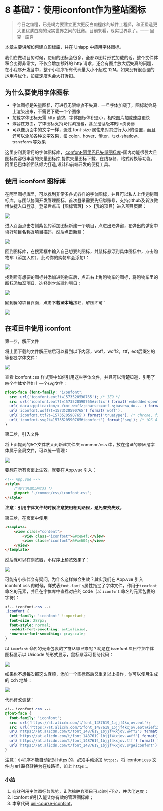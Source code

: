 # 8 基础7：使用iconfont作为整站图标

> 今日之编程，已是竭力要建立更大更反白痴程序的软件工程师，和正塑造更大更优质白痴的现实世界之间的比赛。目前来看，现实世界赢了。—— 里克 · 库克

本章主要讲解如何建立图标库，并在 Uniapp 中应用字体图标。

我们在做项目的时候，使用的图标会很多，全都以图片形式加载的话，整个文件体积会变得非常大，不仅会增加额外的 http 请求，还会有图片放大后失真的问题，在小程序开发当中，整个小程序所有代码量大小不超过 12M。如果没有很合理的运用与优化，加载速度也会大打折扣。

## 为什么要使用字体图标

* 字体图标是矢量图标，可进行无限缩放不失真，一旦字体加载了，图标就会马上渲染出来，不需要下载一个个图像
* 加载字体图标无需 http 请求，字体图标体积更小，相较图片加载速度更快
* 兼容性方面，字体图标支持现代浏览器，甚至是低版本的IE浏览器
* 可以像页面中的文字一样，通过 font-size 属性来对其进行大小的设置，而且还可以添加各种文字效果，如 color、hover、filter、text-shadow、transform 等效果

这里安利我常用的字体图标库，[Iconfont-阿里巴巴矢量图标库](https://www.iconfont.cn/)-国内功能很强大且图标内容很丰富的矢量图标库,提供矢量图标下载、在线存储、格式转换等功能。阿里巴巴体验团队倾力打造,设计和前端开发的便捷工具。

## 使用 iconfont 图标库

在阿里图标库里，可以找到非常多各式各样的字体图标，并且可以私人上传定制图标库，与团队协同开发管理图标。首次登录需要先捆绑账号，支持github及新浪微博快捷入口登录。登录后点击【图标管理】>>【我的项目】进入项目页面：

![](./images/ca0f013ecd3ee160d12af5a0d2ce5dbd.png)

进入页面点击右侧紫色的添加图标新建一个项目，点进出现弹窗，在弹出的弹窗中填好项目名称及项目描述，然后点击新建：

![](./images/c240c2a731240afbfb724fa059ca1296.png)

回到图标库，在搜索框中输入自己想要的图标，并鼠标悬浮到具体图标中，点击购物车（添加入库），此时你的购物车会添加1：

![](./images/f2569e7a475e6852c9faa2fcc4695051.png)

找到所有想要的图标并添加进购物车后，点击右上角购物车的图标，将购物车里的图标添加至项目，选择刚才新建的项目：

![](./images/1825be6d33b44ca2fe02ad9c818a4fb8.png)

回到我的项目页面，点击**下载至本地**按钮，解压即可：

![](./images/70d6da973fbd576934c15debc9b0a7e9.png)

## 在项目中使用 iconfont

第一步，解压文件

将上面下载的文件解压缩后可以看到以下内容，woff，woff2，ttf，eot后缀名的等都是字体文件：

![](./images/602a12db01bdf227dc5d0e3786925be0.png)

查看 iconfont.css  样式表中如何引用这些字体文件，并且可以清楚知道，引用了四个字体文件加上一个svg文件：

```css
@font-face {font-family: "iconfont";
  src: url('iconfont.eot?t=1573520590765'); /* IE9 */
  src: url('iconfont.eot?t=1573520590765#iefix') format('embedded-opentype'), /* IE6-IE8 */
  url('data:application/x-font-woff2;charset=utf-8;base64,d0...') format('woff2'),
  url('iconfont.woff?t=1573520590765') format('woff'),
  url('iconfont.ttf?t=1573520590765') format('truetype'), /* chrome, firefox, opera, Safari, Android, iOS 4.2+ */
  url('iconfont.svg?t=1573520590765#iconfont') format('svg'); /* iOS 4.1- */
}
```

第二步，引入文件

将上面提到的5个文件放入到新建文件夹 common/css 中，放在这里的原因是字体属于全局文件，可以统一管理：

![](./images/0975a698359bfcbe91c1dfb4ddd26d13.png)

要想在所有页面上生效，就要在 App.vue 引入：

```html
<!-- App.vue -->
<style>
	/*每个页面公共css */
	@import './common/css/iconfont.css';
</style>
```

**注意：引用字体文件的时候注意使用相对路径，避免查找失败。**

第三步，在页面中使用

```html
<template>
	<view class="content">
		<view class="iconfont">&#xe64f;</view>
		<view class="iconfont">&#xe604;</view>
	</view>
</template>
```

然后就可以在浏览器，小程序上预览效果了：

![](./images/20f22027271c27ffd340f7bc3de21294.png)

可能有小伙伴会有疑问，为什么这样做会生效？其实我们在 App.vue 引入 iconfont.css 的时候，样式表`font-family`属性指定了字体文件，作用于`iconfont`命名的元素，并且在字体库中查找对应的 code（以 `iconfont` 命名的元素包裹的字符）：

```css
<!-- iconfont.css -->
.iconfont {
  font-family: 'iconfont' !important;
  font-size: 28rpx;
  font-style: normal;
  -webkit-font-smoothing: antialiased;
  -moz-osx-font-smoothing: grayscale;
}
```

以 `iconfont` 命名的元素包裹的字符从哪里来呢？就是在 iconfont 项目中把字体图标显示以 Unicode 的形式显示，鼠标悬浮可复制代码：

![](./images/44ae8c6c584143c70eee93ae93f51b08.png)

如果你不想每次都这么麻烦，添加一个图标然后又重复以上操作，你可以使用生成的 cdn 地址：

![](./images/7a2e88e50f10bdca10a42b8027d9aba8.png)

代码修改调整：
```css
<!-- iconfont.css -->
@font-face {
  font-family: 'iconfont';
  src: url('https://at.alicdn.com/t/font_1487619_1bjjf4kxjov.eot');
  src: url('https://at.alicdn.com/t/font_1487619_1bjjf4kxjov.eot?#iefix') format('embedded-opentype'),
  url('https://at.alicdn.com/t/font_1487619_1bjjf4kxjov.woff2') format('woff2'),
  url('https://at.alicdn.com/t/font_1487619_1bjjf4kxjov.woff') format('woff'),
  url('https://at.alicdn.com/t/font_1487619_1bjjf4kxjov.ttf') format('truetype'),
  url('https://at.alicdn.com/t/font_1487619_1bjjf4kxjov.svg#iconfont') format('svg');
}
```

注意：小程序不能自动配对 https 的，必须手动添加 `https:`，将 iconfont.css 文件内 url 路径转换为在线路径，加上 `https:`。

### 小结

1. 有效利用字体图标的优势，让你臃肿的项目可以缩小不少，并优化速度；
2. iconfont 的引入能让你有效的管理图标库；
3. 本章代码 [uni-course-iconfont](https://github.com/front-end-class/uniapp-music-code/blob/master/uni-course-iconfont.zip)。